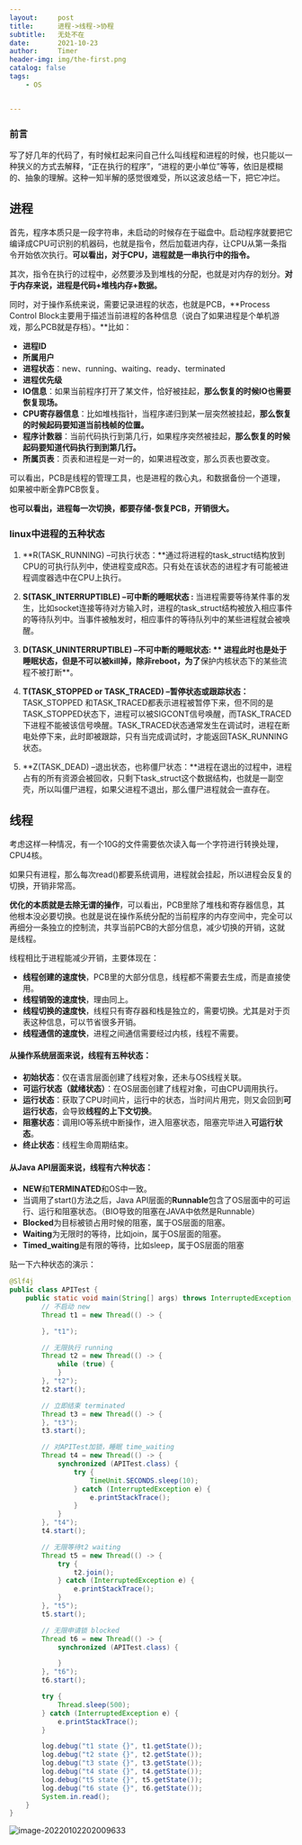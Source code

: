 ```yaml
---
layout:     post
title:      进程->线程->协程
subtitle:   无处不在
date:       2021-10-23
author:     Timer
header-img: img/the-first.png
catalog: false
tags:
    - OS


---
```


### 前言

​		写了好几年的代码了，有时候杠起来问自己什么叫线程和进程的时候，也只能以一种狭义的方式去解释，“正在执行的程序”，“进程的更小单位”等等，依旧是模糊的、抽象的理解。这种一知半解的感觉很难受，所以这波总结一下，把它冲烂。



## 进程

首先，程序本质只是一段字符串，未启动的时候存在于磁盘中。启动程序就要把它编译成CPU可识别的机器码，也就是指令，然后加载进内存，让CPU从第一条指令开始依次执行。**可以看出，对于CPU，进程就是一串执行中的指令。**

其次，指令在执行的过程中，必然要涉及到堆栈的分配，也就是对内存的划分。**对于内存来说，进程是代码+堆栈内存+数据。**

同时，对于操作系统来说，需要记录进程的状态，也就是PCB，**Process Control Block主要用于描述当前进程的各种信息（说白了如果进程是个单机游戏，那么PCB就是存档）。**比如：

- **进程ID**
- **所属用户**
- **进程状态**：new、running、waiting、ready、terminated
- **进程优先级**
- **IO信息**：如果当前程序打开了某文件，恰好被挂起，**那么恢复的时候IO也需要恢复现场。**
- **CPU寄存器信息**：比如堆栈指针，当程序递归到某一层突然被挂起，**那么恢复的时候起码要知道当前栈帧的位置。**
- **程序计数器**：当前代码执行到第几行，如果程序突然被挂起，**那么恢复的时候起码要知道代码执行到到第几行。**
- **所属页表**：页表和进程是一对一的，如果进程改变，那么页表也要改变。

可以看出，PCB是线程的管理工具，也是进程的救心丸，和数据备份一个道理，如果被中断全靠PCB恢复。

**也可以看出，进程每一次切换，都要存储-恢复PCB，开销很大。**

###  linux中进程的五种状态

1. **R(TASK_RUNNING) –可执行状态：**通过将进程的task_struct结构放到CPU的可执行队列中，使进程变成R态。只有处在该状态的进程才有可能被进程调度器选中在CPU上执行。

2. **S(TASK_INTERRUPTIBLE) –可中断的睡眠状态 :**  当进程需要等待某件事的发生，比如socket连接等待对方输入时，进程的task_struct结构被放入相应事件的等待队列中。当事件被触发时，相应事件的等待队列中的某些进程就会被唤醒。

3. **D(TASK_UNINTERRUPTIBLE) –不可中断的睡眠状态: **  进程此时也是处于睡眠状态，但是不可以被kill掉，除非reboot，为了**保护内核状态下的某些流程不被打断**。

4. **T(TASK_STOPPED or TASK_TRACED) –暂停状态或跟踪状态：** TASK_STOPPED 和TASK_TRACED都表示进程被暂停下来，但不同的是TASK_STOPPED状态下，进程可以被SIGCONT信号唤醒，而TASK_TRACED下进程不能被该信号唤醒。TASK_TRACED状态通常发生在调试时，进程在断电处停下来，此时即被跟踪，只有当完成调试时，才能返回TASK_RUNNING状态。

5. **Z(TASK_DEAD) –退出状态，也称僵尸状态：**进程在退出的过程中，进程占有的所有资源会被回收，只剩下task_struct这个数据结构，也就是一副空壳，所以叫僵尸进程，如果父进程不退出，那么僵尸进程就会一直存在。  



## 线程

考虑这样一种情况，有一个10G的文件需要依次读入每一个字符进行转换处理，CPU4核。

如果只有进程，那么每次read()都要系统调用，进程就会挂起，所以进程会反复的切换，开销非常高。

**优化的本质就是去除无谓的操作**，可以看出，PCB里除了堆栈和寄存器信息，其他根本没必要切换。也就是说在操作系统分配的当前程序的内存空间中，完全可以再细分一条独立的控制流，共享当前PCB的大部分信息，减少切换的开销，这就是线程。

线程相比于进程能减少开销，主要体现在：

- **线程创建的速度快**，PCB里的大部分信息，线程都不需要去生成，而是直接使用。
- **线程销毁的速度快**，理由同上。
- **线程切换的速度快**，线程只有寄存器和栈是独立的，需要切换。尤其是对于页表这种信息，可以节省很多开销。
- **线程通信的速度快**，进程之间通信需要经过内核，线程不需要。

#### 从操作系统层面来说，线程有五种状态：

- **初始状态**：仅在语言层面创建了线程对象，还未与OS线程关联。
- **可运行状态（就绪状态）**：在OS层面创建了线程对象，可由CPU调用执行。
- **运行状态**：获取了CPU时间片，运行中的状态，当时间片用完，则又会回到**可运行状态**，会导致**线程的上下文切换**。
- **阻塞状态**：调用IO等系统中断操作，进入阻塞状态，阻塞完毕进入**可运行状态**。
- **终止状态**：线程生命周期结束。

#### 从Java API层面来说，线程有六种状态：

- **NEW**和**TERMINATED**和OS中一致。
- 当调用了start()方法之后，Java API层面的**Runnable**包含了OS层面中的可运行、运行和阻塞状态。（BIO导致的阻塞在JAVA中依然是Runnable）
- **Blocked**为目标被锁占用时候的阻塞，属于OS层面的阻塞。
- **Waiting**为无限时的等待，比如join，属于OS层面的阻塞。
- **Timed_waiting**是有限的等待，比如sleep，属于OS层面的阻塞

贴一下六种状态的演示：

```java
@Slf4j
public class APITest {
    public static void main(String[] args) throws InterruptedException, IOException {
        // 不启动 new
        Thread t1 = new Thread(() -> {

        }, "t1");

        // 无限执行 running
        Thread t2 = new Thread(() -> {
            while (true) {
            }
        }, "t2");
        t2.start();

        // 立即结束 terminated
        Thread t3 = new Thread(() -> {
        }, "t3");
        t3.start();

        // 对APITest加锁，睡眠 time_waiting
        Thread t4 = new Thread(() -> {
            synchronized (APITest.class) {
                try {
                    TimeUnit.SECONDS.sleep(10);
                } catch (InterruptedException e) {
                    e.printStackTrace();
                }
            }
        }, "t4");
        t4.start();

        // 无限等待t2 waiting
        Thread t5 = new Thread(() -> {
            try {
                t2.join();
            } catch (InterruptedException e) {
                e.printStackTrace();
            }
        }, "t5");
        t5.start();

        // 无限申请锁 blocked
        Thread t6 = new Thread(() -> {
            synchronized (APITest.class) {

            }
        }, "t6");
        t6.start();

        try {
            Thread.sleep(500);
        } catch (InterruptedException e) {
            e.printStackTrace();
        }

        log.debug("t1 state {}", t1.getState());
        log.debug("t2 state {}", t2.getState());
        log.debug("t3 state {}", t3.getState());
        log.debug("t4 state {}", t4.getState());
        log.debug("t5 state {}", t5.getState());
        log.debug("t6 state {}", t6.getState());
        System.in.read();
    }
}
```

![image-20220102202009633](https://gitee.com/timerizaya/timer-pic/raw/master/img/image-20220102202009633.png)

















